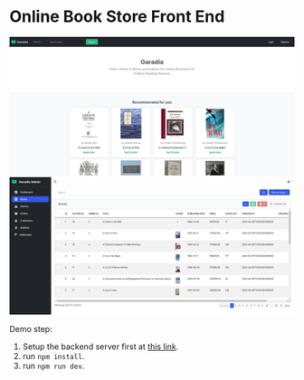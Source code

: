 # Online Book Store Front End

![Screenshot 1](ss1.png)
![Screenshot 2](ss2.png)

Demo step:

1. Setup the backend server first at [this link]("https://www.github.com/online-book-store-backend").
2. run `npm install`.
3. run `npm run dev`.
